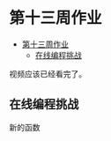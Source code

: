 # 第十三周作业

- [第十三周作业](#%E7%AC%AC%E5%8D%81%E4%B8%89%E5%91%A8%E4%BD%9C%E4%B8%9A)
  - [在线编程挑战](#%E5%9C%A8%E7%BA%BF%E7%BC%96%E7%A8%8B%E6%8C%91%E6%88%98)

视频应该已经看完了。

## 在线编程挑战

新的函数